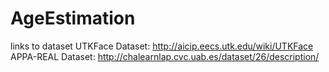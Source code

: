# AgeEstimation
links to dataset
UTKFace Dataset: http://aicip.eecs.utk.edu/wiki/UTKFace
APPA-REAL Dataset: http://chalearnlap.cvc.uab.es/dataset/26/description/

